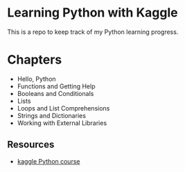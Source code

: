 # Learning Python with Kaggle

This is a repo to keep track of my Python learning progress.

# Chapters

- Hello, Python
- Functions and Getting Help
- Booleans and Conditionals
- Lists
- Loops and List Comprehensions
- Strings and Dictionaries
- Working with External Libraries

## Resources

- [kaggle Python course](https://www.kaggle.com/learn)
